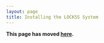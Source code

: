 ```yaml
---
layout: page
title: Installing the LOCKSS System
---
```


**This page has moved [here](../2.0-alpha1/installing/).**